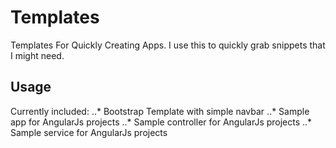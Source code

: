 # Templates
Templates For Quickly Creating Apps. 
I use this to quickly grab snippets that I might need.

## Usage
Currently included: 
  ..* Bootstrap Template with simple navbar
  ..* Sample app for AngularJs projects
  ..* Sample controller for AngularJs projects
  ..* Sample service for AngularJs projects
